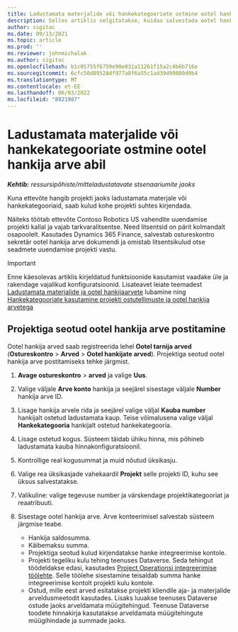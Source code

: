 ```yaml
---
title: Ladustamata materjalide või hankekategooriate ostmine ootel hankija arve abil
description: Selles artiklis selgitatakse, kuidas salvestada ootel hankija arveid.
author: sigitac
ms.date: 09/13/2021
ms.topic: article
ms.prod: ''
ms.reviewer: johnmichalak
ms.author: sigitac
ms.openlocfilehash: b1c05755f6759e90e031a11261f15a2c4b6b716e
ms.sourcegitcommit: 6cfc50d89528df977a8f6a55c1ad39d99800d9b4
ms.translationtype: MT
ms.contentlocale: et-EE
ms.lasthandoff: 06/03/2022
ms.locfileid: "8921987"
---
```

# <a name="purchase-non-stocked-materials-or-procurement-categories-using-a-pending-vendor-invoice"></a>Ladustamata materjalide või hankekategooriate ostmine ootel hankija arve abil

_**Kehtib:** ressursipõhiste/mitteladustatavate stsenaariumite jaoks_

Kuna ettevõte hangib projekti jaoks ladustamata materjale või hankekategooriaid, saab kulud kohe projekti suhtes kirjendada. 

Näiteks töötab ettevõte Contoso Robotics US vahendite uuendamise projekti kallal ja vajab tarkvaralitsentse. Need litsentsid on pärit kolmandalt osapoolelt.  Kasutades Dynamics 365 Finance, salvestab ostureskontro sekretär ootel hankija arve dokumendi ja omistab litsentsikulud otse seadmete uuendamise projekti vastu. 

> [!IMPORTANT]
> Enne käesolevas artiklis kirjeldatud funktsioonide kasutamist vaadake üle ja rakendage vajalikud konfiguratsioonid. Lisateavet leiate teemadest [Ladustamata materjalide ja ootel hankijaarvete](configure-materials-nonstocked.md) lubamine ning [Hankekategooriate kasutamine projekti ostutellimuste ja ootel hankija arvetega](configure-procurement-categories.md)

## <a name="post-a-project-related-pending-vendor-invoice"></a>Projektiga seotud ootel hankija arve postitamine 

Ootel hankija arved saab registreerida lehel **Ootel tarnija arved** (**Ostureskontro** > **Arved** > **Ootel hankijate arved**). Projektiga seotud ootel hankija arve postitamiseks tehke järgmist.

1. **Avage ostureskontro** > **arved** ja valige **Uus**. 
1. Valige väljale **Arve konto** hankija ja seejärel sisestage väljale **Number** hankija arve ID.
1. Lisage hankija arvele rida ja seejärel valige väljal **Kauba number** hankijalt ostetud ladustamata kaup. Teise võimalusena valige väljal **Hankekategooria** hankijalt ostetud hankekategooria.   
1. Lisage ostetud kogus. Süsteem täidab ühiku hinna, mis põhineb ladustamata kauba hinnakonfiguratsioonil. 
1. Kontrollige real kogusummat ja muid nõutud üksikasju.
1. Valige rea üksikasjade vahekaardil **Projekt** selle projekti ID, kuhu see üksus salvestatakse.
1. Valikuline: valige tegevuse number ja värskendage projektikategooriat ja reaatribuuti.
1. Sisestage ootel hankija arve. Arve konteerimisel salvestab süsteem järgmise teabe.
    
    - Hankija saldosumma.
    - Käibemaksu summa.
    - Projektiga seotud kulud kirjendatakse hanke integreerimise kontole.
    - Projekti tegeliku kulu tehing teenuses Dataverse.  Seda tehingut töödeldakse edasi, kasutades [Project Operationsi integreerimise töölehte](../project-accounting/project-operations-integration-journal.md). Selle töölehe sisestamine teisaldab summa hanke integreerimise kontolt projekti kulu kontole. 
    - Ostud, mille eest arved esitatakse projekti kliendile aja- ja materjalide arveldusmeetodit kasutades. Lisaks luuakse teenuses Dataverse ostude jaoks arveldamata müügitehingud. Teenuse Dataverse toodete hinnakirja kasutatakse arveldamata müügitehingute müügihindade ja summade jaoks.
